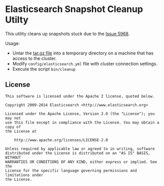 Elasticsearch Snapshot Cleanup Utilty
==================================

This utility cleans up snapshots stuck due to the [Issue 5968](https://github.com/elasticsearch/elasticsearch/issues/5958).

Usage:

- Untar the [tar.gz file]() into a temporary directory on a machine that has access to the cluster.
- Modify `config/elasticsearch.yml` file with cluster connection settings.
- Execute the script `bin/cleanup`


License
-------

    This software is licensed under the Apache 2 license, quoted below.

    Copyright 2009-2014 Elasticsearch <http://www.elasticsearch.org>

    Licensed under the Apache License, Version 2.0 (the "License"); you may not
    use this file except in compliance with the License. You may obtain a copy of
    the License at

        http://www.apache.org/licenses/LICENSE-2.0

    Unless required by applicable law or agreed to in writing, software
    distributed under the License is distributed on an "AS IS" BASIS, WITHOUT
    WARRANTIES OR CONDITIONS OF ANY KIND, either express or implied. See the
    License for the specific language governing permissions and limitations under
    the License.
